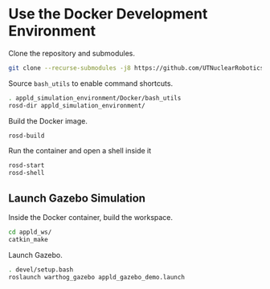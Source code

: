 # Use the Docker Development Environment
Clone the repository and submodules.
```bash
git clone --recurse-submodules -j8 https://github.com/UTNuclearRobotics/optical_comms
```
Source `bash_utils` to enable command shortcuts.
```bash
. appld_simulation_environment/Docker/bash_utils
rosd-dir appld_simulation_environment/
```
Build the Docker image.
```bash
rosd-build
```
Run the container and open a shell inside it
```bash
rosd-start
rosd-shell
```
## Launch Gazebo Simulation
Inside the Docker container, build the workspace.
```bash
cd appld_ws/
catkin_make
```
Launch Gazebo.
```bash
. devel/setup.bash
roslaunch warthog_gazebo appld_gazebo_demo.launch
```